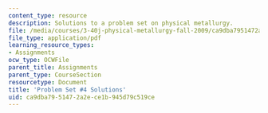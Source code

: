 ```yaml
---
content_type: resource
description: Solutions to a problem set on physical metallurgy.
file: /media/courses/3-40j-physical-metallurgy-fall-2009/ca9dba7951472a2ece1b945d79c519ce_MIT3_40JF09_sol4.pdf
file_type: application/pdf
learning_resource_types:
- Assignments
ocw_type: OCWFile
parent_title: Assignments
parent_type: CourseSection
resourcetype: Document
title: 'Problem Set #4 Solutions'
uid: ca9dba79-5147-2a2e-ce1b-945d79c519ce
---
```


